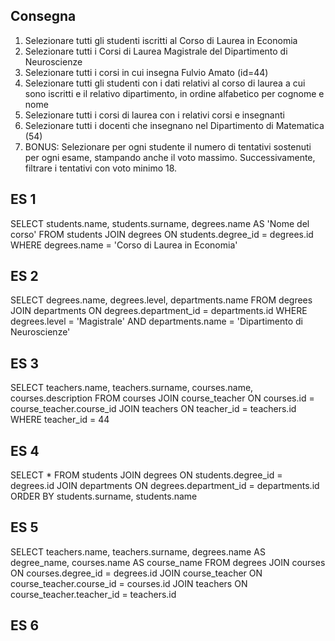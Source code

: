 ## Consegna
1. Selezionare tutti gli studenti iscritti al Corso di Laurea in Economia
2. Selezionare tutti i Corsi di Laurea Magistrale del Dipartimento di Neuroscienze
3. Selezionare tutti i corsi in cui insegna Fulvio Amato (id=44)
4. Selezionare tutti gli studenti con i dati relativi al corso di laurea a cui sono iscritti e il relativo dipartimento, in ordine alfabetico per cognome e nome
5. Selezionare tutti i corsi di laurea con i relativi corsi e insegnanti
6. Selezionare tutti i docenti che insegnano nel Dipartimento di Matematica (54)
7. BONUS: Selezionare per ogni studente il numero di tentativi sostenuti per ogni esame, stampando anche il voto massimo. Successivamente, filtrare i tentativi con voto minimo 18.

## ES 1

 SELECT students.name, students.surname, degrees.name AS 'Nome del corso'
 FROM students
 JOIN degrees ON students.degree_id = degrees.id
 WHERE degrees.name = 'Corso di Laurea in Economia'

 ## ES 2

  SELECT degrees.name, degrees.level, departments.name
 FROM degrees
 JOIN departments ON degrees.department_id = departments.id
 WHERE degrees.level = 'Magistrale'
 AND departments.name = 'Dipartimento di Neuroscienze'

 ## ES 3

 SELECT teachers.name, teachers.surname, courses.name, courses.description
FROM courses
JOIN course_teacher ON courses.id = course_teacher.course_id
JOIN teachers ON teacher_id = teachers.id
WHERE teacher_id = 44 


## ES 4

SELECT *
FROM students
JOIN degrees ON students.degree_id = degrees.id
JOIN departments ON degrees.department_id = departments.id
ORDER BY students.surname, students.name

## ES 5

SELECT teachers.name, teachers.surname, degrees.name AS degree_name, courses.name AS course_name
FROM degrees
JOIN courses ON courses.degree_id = degrees.id
JOIN course_teacher ON course_teacher.course_id = courses.id
JOIN teachers ON course_teacher.teacher_id = teachers.id

## ES 6

